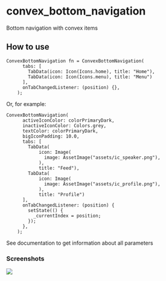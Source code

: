 # convex_bottom_navigation

Bottom navigation with convex items

## How to use

```
ConvexBottomNavigation fn = ConvexBottomNavigation(
      tabs: [
        TabData(icon: Icon(Icons.home), title: "Home"),
        TabData(icon: Icon(Icons.menu), title: "Menu")
      ],
      onTabChangedListener: (position) {},
    );
```
Or, for example:
```
ConvexBottomNavigation(
      activeIconColor: colorPrimaryDark,
      inactiveIconColor: Colors.grey,
      textColor: colorPrimaryDark,
      bigIconPadding: 10.0,
      tabs: [
        TabData(
            icon: Image(
              image: AssetImage("assets/ic_speaker.png"),
            ),
            title: "Feed"),
        TabData(
            icon: Image(
              image: AssetImage("assets/ic_profile.png"),
            ),
            title: "Profile")
      ],
      onTabChangedListener: (position) {
        setState(() {
          _currentIndex = position;
        });
      },
    );
```
See documentation to get information about all parameters

### Screenshots

![](https://raw.githubusercontent.com/mishatron/ConvexBottomNavigation/master/assets/screenshot1.gif)
